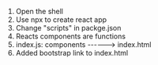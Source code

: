 1. Open the shell
2. Use npx to create react app
3. Change "scripts" in packge.json
4. Reacts components are functions
5. index.js: components ------> index.html
6. Added bootstrap link to index.html